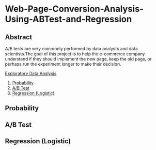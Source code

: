 # Web-Page-Conversion-Analysis-Using-ABTest-and-Regression
## Abstract
A/B tests are very commonly performed by data analysts and data scientists.The goal of this project is to help the e-commerce company understand if they should implement the new page, keep the old page, or perhaps run the experiment longer to make their decision.

   [Exploratory Data Analysis ](#eda)
1. [Probability ](#prob)
2. [A/B Test ](#abtest)
3. [Regression (Logistic) ](#reg)


<a name="prob"></a>
## Probability


<a name="abtest"></a>
## A/B Test

<a name="reg"></a>
## Regression (Logistic)

